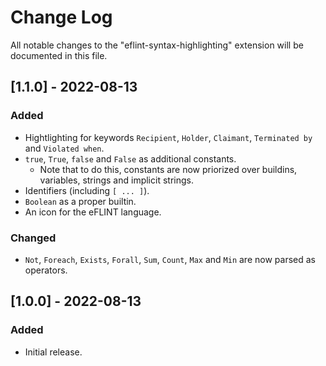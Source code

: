 # Change Log

All notable changes to the "eflint-syntax-highlighting" extension will be documented in this file.

## [1.1.0] - 2022-08-13
### Added
- Hightlighting for keywords `Recipient`, `Holder`, `Claimant`, `Terminated by` and `Violated when`.
- `true`, `True`, `false` and `False` as additional constants.
  - Note that to do this, constants are now priorized over buildins, variables, strings and implicit strings.
- Identifiers (including `[ ... ]`).
- `Boolean` as a proper builtin.
- An icon for the eFLINT language.

### Changed
- `Not`, `Foreach`, `Exists`, `Forall`, `Sum`, `Count`, `Max` and `Min` are now parsed as operators.

## [1.0.0] - 2022-08-13
### Added
- Initial release.
